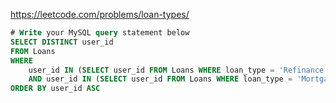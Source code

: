 
https://leetcode.com/problems/loan-types/

```sql
# Write your MySQL query statement below
SELECT DISTINCT user_id 
FROM Loans
WHERE 
    user_id IN (SELECT user_id FROM Loans WHERE loan_type = 'Refinance') 
    AND user_id IN (SELECT user_id FROM Loans WHERE loan_type = 'Mortgage')
ORDER BY user_id ASC
```